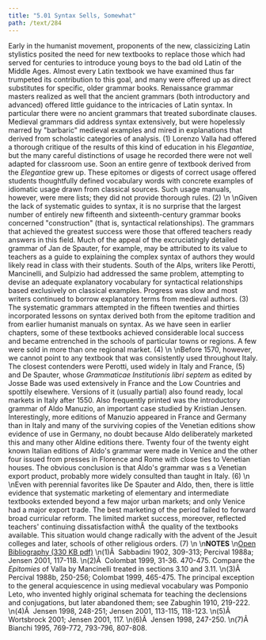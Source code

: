 ```yaml
---
title: "5.01 Syntax Sells, Somewhat"
path: /text/284
---
```

Early in the humanist movement, proponents of the new, classicizing Latin stylistics posited the need for new textbooks to replace those which had served for centuries to introduce young boys to the bad old Latin of the Middle Ages. Almost every Latin textbook we have examined thus far trumpeted its contribution to this goal, and many were offered up as direct substitutes for specific, older grammar books. Renaissance grammar masters realized as well that the ancient grammars (both introductory and advanced) offered little guidance to the intricacies of Latin syntax. In particular there were no ancient grammars that treated subordinate clauses. Medieval grammars did address syntax extensively, but were hopelessly marred by "barbaric" medieval examples and mired in explanations that derived from scholastic categories of analysis. (1) Lorenzo Valla had offered a thorough critique of the results of this kind of education in his <em>Elegantiae</em>, but the many careful distinctions of usage he recorded there were not well adapted for classroom use. Soon an entire genre of textbook derived from the <em>Elegantiae</em> grew up. These epitomes or digests of correct usage offered students thoughtfully defined vocabulary words with concrete examples of idiomatic usage drawn from classical sources. Such usage manuals, however, were mere lists; they did not provide thorough rules. (2)\n\nGiven the lack of systematic guides to syntax, it is no surprise that the largest number of entirely new fifteenth and sixteenth-century grammar books concerned "construction" (that is, syntactical relationships). The grammars that achieved the greatest success were those that offered teachers ready answers in this field. Much of the appeal of the excruciatingly detailed grammar of Jan de Spauter, for example, may be attributed to its value to teachers as a guide to explaining the complex syntax of authors they would likely read in class with their students. South of the Alps, writers like Perotti, Mancinelli, and Sulpizio had addressed the same problem, attempting to devise an adequate explanatory vocabulary for syntactical relationships based exclusively on classical examples. Progress was slow and most writers continued to borrow explanatory terms from medieval authors. (3) The systematic grammars attempted in the fifteen twenties and thirties incorporated lessons on syntax derived both from the epitome tradition and from earlier humanist manuals on syntax. As we have seen in earlier chapters, some of these textbooks achieved considerable local success and became entrenched in the schools of particular towns or regions. A few were sold in more than one regional market. (4)\n\nBefore 1570, however, we cannot point to any textbook that was consistently used throughout Italy. The closest contenders were Perotti, used widely in Italy and France, (5) and De Spauter, whose <em>Grammaticae Institutionis libri septem</em> as edited by Josse Bade was used extensively in France and the Low Countries and spottily elsewhere. Versions of it (usually partial) also found ready, local markets in Italy after 1550. Also frequently printed was the introductory grammar of Aldo Manuzio, an important case studied by Kristian Jensen. Interestingly, more editions of Manuzio appeared in France and Germany than in Italy and many of the surviving copies of the Venetian editions show evidence of use in Germany, no doubt because Aldo deliberately marketed this and many other Aldine editions there. Twenty four of the twenty eight known Italian editions of Aldo's grammar were made in Venice and the other four issued from presses in Florence and Rome with close ties to Venetian houses. The obvious conclusion is that Aldo's grammar was s a Venetian export product, probably more widely consulted than taught in Italy. (6)\n\nEven with perennial favorites like De Spauter and Aldo, then, there is little evidence that systematic marketing of elementary and intermediate textbooks extended beyond a few major urban markets; and only Venice had a major export trade. The best marketing of the period failed to forward broad curricular reform. The limited market success, moreover, reflected teachers' continuing dissatisfaction withÂ  the quality of the textbooks available. This situation would change radically with the advent of the Jesuit colleges and later, schools of other religious orders. (7)\n\n<strong>NOTES</strong>\n<a href="http://www.humanismforsale.org/bibliography.pdf" target="new">Open Bibliography (330 KB pdf)</a>\n(1)Â  Sabbadini 1902, 309-313; Percival 1988a; Jensen 2001, 117-118.\n(2)Â  Colombat 1999, 31-36. 470-475. Compare the <em>Epitomies</em> of Valla by Mancinelli treated in sections 3.10 and 3.11.\n(3)Â  Percival 1988b, 250-256; Colombat 1999, 465-475. The principal exception to the general acquiescence in using medieval vocabulary was Pomponio Leto, who invented highly original schemata for teaching the declensions and conjugations, but later abandoned them; see Zabughin 1910, 219-222.\n(4)Â  Jensen 1998, 248-251; Jensen 2001, 113-115, 118-123.\n(5)Â  Wortsbrock 2001; Jensen 2001, 117.\n(6)Â  Jensen 1998, 247-250.\n(7)Â  Bianchi 1995, 769-772, 793-796, 807-808.
